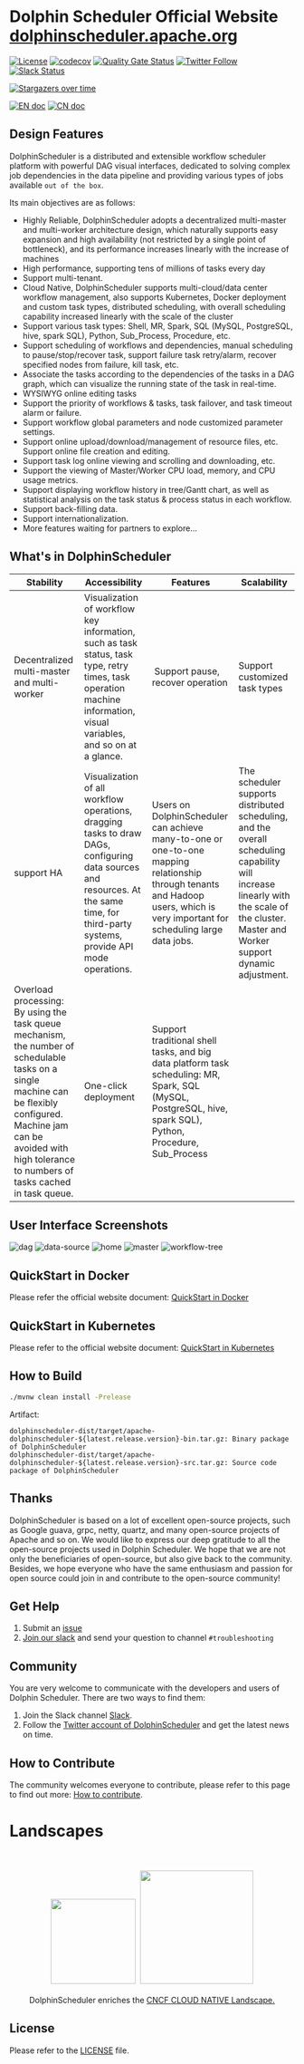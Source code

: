 Dolphin Scheduler Official Website
[dolphinscheduler.apache.org](https://dolphinscheduler.apache.org)
============

[![License](https://img.shields.io/badge/license-Apache%202-4EB1BA.svg)](https://www.apache.org/licenses/LICENSE-2.0.html)
[![codecov](https://codecov.io/gh/apache/dolphinscheduler/branch/dev/graph/badge.svg)](https://codecov.io/gh/apache/dolphinscheduler/branch/dev)
[![Quality Gate Status](https://sonarcloud.io/api/project_badges/measure?project=apache-dolphinscheduler&metric=alert_status)](https://sonarcloud.io/dashboard?id=apache-dolphinscheduler)
[![Twitter Follow](https://img.shields.io/twitter/follow/dolphinschedule.svg?style=social&label=Follow)](https://twitter.com/dolphinschedule)
[![Slack Status](https://img.shields.io/badge/slack-join_chat-white.svg?logo=slack&style=social)](https://s.apache.org/dolphinscheduler-slack)






[![Stargazers over time](https://starchart.cc/apache/dolphinscheduler.svg)](https://starchart.cc/apache/dolphinscheduler)

[![EN doc](https://img.shields.io/badge/document-English-blue.svg)](README.md)
[![CN doc](https://img.shields.io/badge/文档-中文版-blue.svg)](README_zh_CN.md)

## Design Features

DolphinScheduler is a distributed and extensible workflow scheduler platform with powerful DAG visual interfaces, dedicated to solving complex job dependencies in the data pipeline and providing various types of jobs available `out of the box`.

Its main objectives are as follows:
 -  Highly Reliable,
DolphinScheduler adopts a decentralized multi-master and multi-worker architecture design, which naturally supports easy expansion and high availability (not restricted by a single point of bottleneck), and its performance increases linearly with the increase of machines
 - High performance, supporting tens of millions of tasks every day
 - Support multi-tenant.
 - Cloud Native, DolphinScheduler supports multi-cloud/data center workflow management, also
supports Kubernetes, Docker deployment and custom task types, distributed
scheduling, with overall scheduling capability increased linearly with the
scale of the cluster
 - Support various task types: Shell, MR, Spark, SQL (MySQL, PostgreSQL, hive, spark SQL), Python, Sub_Process, Procedure, etc.
 - Support scheduling of workflows and dependencies, manual scheduling to pause/stop/recover task, support failure task retry/alarm, recover specified nodes from failure, kill task, etc.
 - Associate the tasks according to the dependencies of the tasks in a DAG graph, which can visualize the running state of the task in real-time.
 - WYSIWYG online editing tasks
 - Support the priority of workflows & tasks, task failover, and task timeout alarm or failure.
 - Support workflow global parameters and node customized parameter settings.
 - Support online upload/download/management of resource files, etc. Support online file creation and editing.
 - Support task log online viewing and scrolling and downloading, etc.
 - Support the viewing of Master/Worker CPU load, memory, and CPU usage metrics.
 - Support displaying workflow history in tree/Gantt chart, as well as statistical analysis on the task status & process status in each workflow.
 - Support back-filling data.
 - Support internationalization.
 - More features waiting for partners to explore...

## What's in DolphinScheduler

 Stability | Accessibility | Features | Scalability |
 --------- | ------------- | -------- | ------------|
Decentralized multi-master and multi-worker | Visualization of workflow key information, such as task status, task type, retry times, task operation machine information, visual variables, and so on at a glance.  |  Support pause, recover operation | Support customized task types
support HA | Visualization of all workflow operations, dragging tasks to draw DAGs, configuring data sources and resources. At the same time, for third-party systems, provide API mode operations. | Users on DolphinScheduler can achieve many-to-one or one-to-one mapping relationship through tenants and Hadoop users, which is very important for scheduling large data jobs.  | The scheduler supports distributed scheduling, and the overall scheduling capability will increase linearly with the scale of the cluster. Master and Worker support dynamic adjustment.
Overload processing: By using the task queue mechanism, the number of schedulable tasks on a single machine can be flexibly configured. Machine jam can be avoided with high tolerance to numbers of tasks cached in task queue. | One-click deployment | Support traditional shell tasks, and big data platform task scheduling: MR, Spark, SQL (MySQL, PostgreSQL, hive, spark SQL), Python, Procedure, Sub_Process |  |

## User Interface Screenshots

![dag](./images/en_US/dag.png)
![data-source](./images/en_US/data-source.png)
![home](./images/en_US/home.png)
![master](./images/en_US/master.png)
![workflow-tree](./images/en_US/workflow-tree.png)

## QuickStart in Docker

Please refer the official website document: [QuickStart in Docker](https://dolphinscheduler.apache.org/en-us/docs/latest/user_doc/guide/start/docker.html)

## QuickStart in Kubernetes

Please refer to the official website document: [QuickStart in Kubernetes](https://dolphinscheduler.apache.org/en-us/docs/latest/user_doc/guide/installation/kubernetes.html)

## How to Build

```bash
./mvnw clean install -Prelease
```

Artifact:

```
dolphinscheduler-dist/target/apache-dolphinscheduler-${latest.release.version}-bin.tar.gz: Binary package of DolphinScheduler
dolphinscheduler-dist/target/apache-dolphinscheduler-${latest.release.version}-src.tar.gz: Source code package of DolphinScheduler
```

## Thanks

DolphinScheduler is based on a lot of excellent open-source projects, such as Google guava, grpc, netty, quartz, and many open-source projects of Apache and so on.
We would like to express our deep gratitude to all the open-source projects used in Dolphin Scheduler. We hope that we are not only the beneficiaries of open-source, but also give back to the community. Besides, we hope everyone who have the same enthusiasm and passion for open source could join in and contribute to the open-source community!

## Get Help

1. Submit an [issue](https://github.com/apache/dolphinscheduler/issues/new/choose)
2. [Join our slack](https://s.apache.org/dolphinscheduler-slack) and send your question to channel `#troubleshooting`

## Community

You are very welcome to communicate with the developers and users of Dolphin Scheduler. There are two ways to find them:
1. Join the Slack channel [Slack](https://asf-dolphinscheduler.slack.com/).
2. Follow the [Twitter account of DolphinScheduler](https://twitter.com/dolphinschedule) and get the latest news on time.

## How to Contribute

The community welcomes everyone to contribute, please refer to this page to find out more: [How to contribute](docs/docs/en/contribute/join/contribute.md).

# Landscapes

<p align="center">
<br/><br/>
<img src="https://landscape.cncf.io/images/left-logo.svg" width="150"/>&nbsp;&nbsp;<img src="https://landscape.cncf.io/images/right-logo.svg" width="200"/>
<br/><br/>
DolphinScheduler enriches the <a href="https://landscape.cncf.io/?landscape=observability-and-analysis&license=apache-license-2-0">CNCF CLOUD NATIVE Landscape.</a >

</p >

## License

Please refer to the [LICENSE](https://github.com/apache/dolphinscheduler/blob/dev/LICENSE) file.
